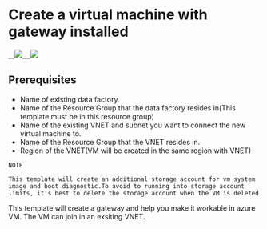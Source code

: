 # Create a virtual machine with gateway installed

<a href="https://portal.azure.com/#create/Microsoft.Template/uri/https%3A%2F%2Fraw.githubusercontent.com%2FxiaoyingLJ%2Fvm-with-data-management-gateway%2Fmaster%2Fazuredeploy.json" target="_blank">
    <img src="http://azuredeploy.net/deploybutton.png"/>
</a>
<a href="http://armviz.io/#/?load=https%3A%2F%2Fraw.githubusercontent.com%2FxiaoyingLJ%2Fvm-with-data-management-gateway%2Fmaster%2Fazuredeploy.json" target="_blank">
    <img src="http://armviz.io/visualizebutton.png"/>
</a>

## Prerequisites

- Name of existing data factory.
- Name of the Resource Group that the data factory resides in(This template must be in this resource group)
- Name of the existing VNET and subnet you want to connect the new virtual machine to.
- Name of the Resource Group that the VNET resides in.
- Region of the VNET(VM will be created in the same region with VNET)

```
NOTE

This template will create an additional storage account for vm system image and boot diagnostic.To avoid to running into storage account limits, it's best to delete the storage account when the VM is deleted
```

This template will create a gateway and help you make it workable in azure VM. The VM can join in an exsiting VNET.
